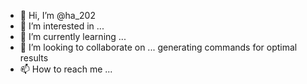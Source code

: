 - 👋 Hi, I’m @ha_202
- 👀 I’m interested in ... 
- 🌱 I’m currently learning ... 
- 💞️ I’m looking to collaborate on ... generating commands for optimal results 
- 📫 How to reach me ...

<!---
hannatef/hannatef is a ✨ special ✨ repository because its `README.md` (this file) appears on your GitHub profile.
You can click the Preview link to take a look at your changes.
--->
